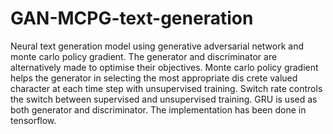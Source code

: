 # GAN-MCPG-text-generation
Neural text generation model using generative adversarial network and monte carlo policy gradient. 
The generator and discriminator are alternatively made to optimise their objectives.
Monte carlo policy gradient helps the generator in selecting the most appropriate dis
crete valued character at each time step with unsupervised training. Switch rate controls the switch between supervised
and unsupervised training. GRU is used as both generator and discriminator. The implementation has been done in tensorflow. 

